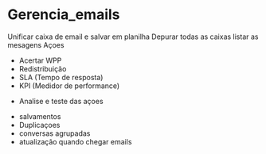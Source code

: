 # Gerencia_emails
 Unificar caixa de email e salvar em planilha
Depurar todas as caixas
listar as mesagens
Açoes
- Acertar WPP
- Redistribuição
- SLA (Tempo de resposta)
- KPI (Medidor de performance)
  
* Analise e teste das açoes
- salvamentos
- Duplicaçoes
- conversas agrupadas
- atualização quando chegar emails

